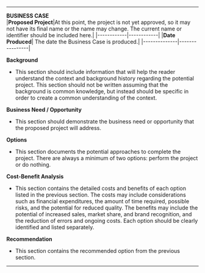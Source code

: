   ---------------------------------------------------------------------------------------------------------------------------------------------------------------------------------------------------------------------------------------------------------------------------------------------------------------------------------------------------------------------------------------------------------------------------------------------------------------------------------- ------------------------------------------------------------------------------------------------------------------------------------------------------------------------------------------------------------------------------------------------------------------------------------------------------------------------------------
**BUSINESS CASE**                                                                                                                                                                                                                                                                                                                                                                                                                                                                  
|**Proposed Project**|At this point, the project is not yet approved, so it may not have its final name or the name may change. The current name or identifier should be included here.|
 |------------|------------|
|**Date Produced**| The date the Business Case is produced.|
|--------------|----------------|
  
**Background**
  - This section should include information that will help the reader understand the context and background history regarding the potential project. This section should not be written assuming that the background is common knowledge, but instead should be specific in order to create a common understanding of the context.
  
**Business Need / Opportunity**
  - This section should demonstrate the business need or opportunity that the proposed project will address.
  
**Options**
  - This section documents the potential approaches to complete the project. There are always a minimum of two options: perform the project or do nothing.
  
**Cost-Benefit Analysis**
    
  - This section contains the detailed costs and benefits of each option listed in the previous section. The costs may include considerations such as financial expenditures, the amount of time required, possible risks, and the potential for reduced quality. The benefits may include the potential of increased sales, market share, and brand recognition, and the reduction of errors and ongoing costs. Each option should be clearly identified and listed separately.   
                                                                                                                                                                                                                                                                                                                                                                                                                                                                                     
**Recommendation**
  - This section contains the recommended option from the previous section.                                                                                                                                                                                                                                                                                                                                                                                                        
  ---------------------------------------------------------------------------------------------------------------------------------------------------------------------------------------------------------------------------------------------------------------------------------------------------------------------------------------------------------------------------------------------------------------------------------------------------------------------------------- ------------------------------------------------------------------------------------------------------------------------------------------------------------------------------------------------------------------------------------------------------------------------------------------------------------------------------------
